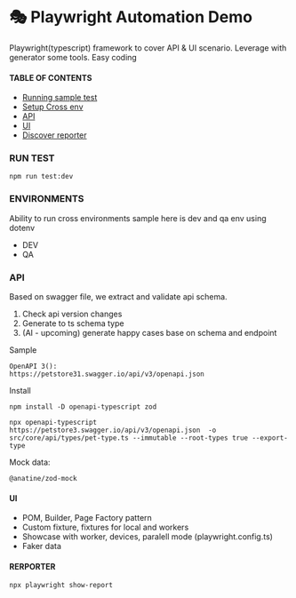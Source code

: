 # 🎭 Playwright Automation Demo

Playwright(typescript) framework to cover API & UI scenario. Leverage with generator some tools. Easy coding

#### TABLE OF CONTENTS

- [Running sample test](#runtest)
- [Setup Cross env](#environments)
- [API](#api)
- [UI](#UI)
- [Discover reporter](#rerporter)

### RUN TEST

```
npm run test:dev
```

### ENVIRONMENTS

Ability to run cross environments sample here is dev and qa env using dotenv <br>

- DEV <br>
- QA <br>

### API

Based on swagger file, we extract and validate api schema.

1. Check api version changes
2. Generate to ts schema type
   <!-- 3. Convert to zod schema -->
   <!-- 3. Use mock data base on zod schema || use faker to build data -->
3. (AI - upcoming) generate happy cases base on schema and endpoint

Sample

```
OpenAPI 3():
https://petstore31.swagger.io/api/v3/openapi.json
```

Install

```
npm install -D openapi-typescript zod
```

```
npx openapi-typescript https://petstore3.swagger.io/api/v3/openapi.json  -o src/core/api/types/pet-type.ts --immutable --root-types true --export-type
```

Mock data:

```
@anatine/zod-mock
```

<!-- Generated FullAPIClient

```
@moznion/openapi-fetch-gen
npx openapi-fetch-gen -i src/api/Schema/openApiType.d.ts -o src/api/Schema/generatedClient.ts
``` -->

#### UI

- POM, Builder, Page Factory pattern
- Custom fixture, fixtures for local and workers
- Showcase with worker, devices, paralell mode (playwright.config.ts)
- Faker data

#### RERPORTER

```
npx playwright show-report
```
